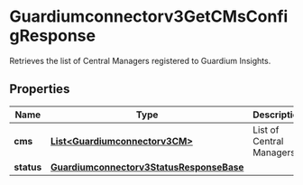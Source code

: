 

# Guardiumconnectorv3GetCMsConfigResponse

Retrieves the list of Central Managers registered to Guardium Insights.

## Properties

| Name | Type | Description | Notes |
|------------ | ------------- | ------------- | -------------|
|**cms** | [**List&lt;Guardiumconnectorv3CM&gt;**](Guardiumconnectorv3CM.md) | List of Central Managers. |  [optional] |
|**status** | [**Guardiumconnectorv3StatusResponseBase**](Guardiumconnectorv3StatusResponseBase.md) |  |  [optional] |



